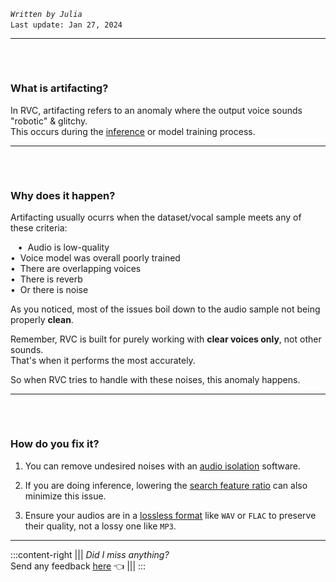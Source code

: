 *`Written by Julia`*      
``Last update: Jan 27, 2024``
‎             
***
###### ‎ 
### What is artifacting?        
In RVC, artifacting refers to an anomaly where the output voice sounds "robotic" & glitchy.     
This occurs during the [<u>inference</u>](https://legendary-eureka-x5xwvp97wpp2vj49-5000.app.github.dev/other/glossary/#inference) or model training process.     
***
###### ‎ 
### Why does it happen?     
Artifacting usually ocurrs when the dataset/vocal sample meets any of these criteria: 

‎ ‎ ‎ • ‎ Audio is low-quality      
‎ ‎ ‎ • ‎ Voice model was overall poorly trained        
‎ ‎ ‎ • ‎ There are overlapping voices      
‎ ‎ ‎ • ‎ There is reverb       
‎ ‎ ‎ • ‎ Or there is noise
             
As you noticed, most of the issues boil down to the audio sample not being properly **clean**.

Remember, RVC is built for purely working with **clear voices only**, not other sounds.         
That's when it performs the most accurately.

So when RVC tries to handle with these noises, this anomaly happens.
***
###### ‎ 
### How do you fix it?      
1. You can remove undesired noises with an [<u>audio isolation</u>](https://rvc-docs.github.io/Docs/vocal-isolation--datasets/uvr5--mvsep/) software.

2. If you are doing inference, lowering the [<u>search feature ratio</u>](https://rvc-docs.github.io/Docs/rvc-resources/inference-settings/#search-feature-ratio-or-index-rate) can also minimize this issue.

3. Ensure your audios are in a [<u>lossless format</u>](https://rvc-docs.github.io/Docs/rvc-resources/audio-formats--sample-rate/) like `WAV` or `FLAC` to preserve their quality, not a lossy one like `MP3`.
***
:::content-right
||| *Did I miss anything?*        
Send any feedback [<u>here</u>](https://forms.gle/5i6hTJRVkXRohvVF9) 👈
|||
:::
